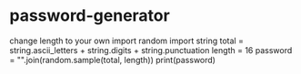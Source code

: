 # password-generator
change length to your own
import random
import string
total = string.ascii_letters + string.digits + string.punctuation
length = 16
password = "".join(random.sample(total, length))
print(password)
